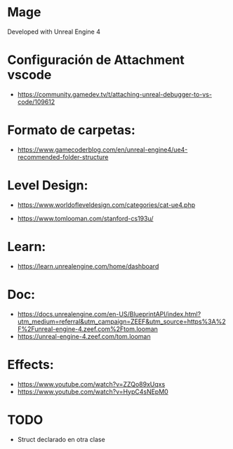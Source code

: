 # Mage

Developed with Unreal Engine 4

# Configuración de Attachment vscode

- https://community.gamedev.tv/t/attaching-unreal-debugger-to-vs-code/109612
# Formato de carpetas:
- https://www.gamecoderblog.com/en/unreal-engine4/ue4-recommended-folder-structure
# Level Design:
- https://www.worldofleveldesign.com/categories/cat-ue4.php

- https://www.tomlooman.com/stanford-cs193u/

# Learn:
- https://learn.unrealengine.com/home/dashboard
# Doc:
- https://docs.unrealengine.com/en-US/BlueprintAPI/index.html?utm_medium=referral&utm_campaign=ZEEF&utm_source=https%3A%2F%2Funreal-engine-4.zeef.com%2Ftom.looman
- https://unreal-engine-4.zeef.com/tom.looman

# Effects:
- https://www.youtube.com/watch?v=ZZQo89xUqxs
- https://www.youtube.com/watch?v=HypC4sNEpM0


# TODO
- Struct declarado en otra clase
